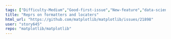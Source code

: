 ```yaml
---
tags: ["Difficulty-Medium","Good-first-issue","New-feature","data-science","data-visualization","gtk","hacktoberfest","matplotlib","plotting","python","qt","tk","topic-ticks-axis-labels","wx"]
title: "Reprs on formatters and locaters"
html_url: "https://github.com/matplotlib/matplotlib/issues/21898"
user: "story645"
repo: "matplotlib/matplotlib"
---
```



